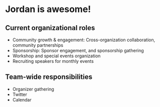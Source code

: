 # Jordan is awesome!

## Current organizational roles
* Community growth & engagement: Cross-organization collaboration, community partnerships
* Sponsorship: Sponsor engagement, and sponsorship gathering
* Workshop and special events organization
* Recruiting speakers for monthly events

## Team-wide responsibilities
* Organizer gathering
* Twitter
* Calendar
